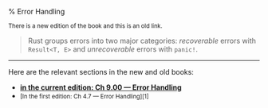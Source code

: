 % Error Handling

<small>There is a new edition of the book and this is an old link.</small>

> Rust groups errors into two major categories: _recoverable_ errors with `Result<T, E>` and _unrecoverable_ errors with `panic!`.

---

Here are the relevant sections in the new and old books:

* **[in the current edition: Ch 9.00 — Error Handling][2]**
* <small>[In the first edition: Ch 4.7 — Error Handling][1]</small>

[2]: ch09-00-error-handling.html

